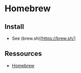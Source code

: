 # Homebrew

## Install
- See (brew.sh)[https://brew.sh/]

## Ressources 
- [Homebrew](https://docs.brew.sh)